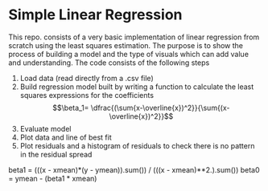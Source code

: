 # Simple Linear Regression

This repo. consists of a very basic implementation of linear regression from scratch using the least squares estimation. The purpose is to show the process of building a model and the type of visuals which can add value and understanding.
The code consists of the following steps
  1. Load data (read directly from a .csv file)
  2. Build regression model built by writing a function to calculate the least squares expressions for the coefficients
     $$\beta_1= \dfrac{(\sum{x-\overline{x})^2}}{\sum{(x- \overline{x})^2}}$$
  4. Evaluate model
  5. Plot data and line of best fit
  6. Plot residuals and a histogram of residuals to check there is no pattern in the residual spread

beta1 = (((x - xmean)*(y - ymean)).sum()) / (((x - xmean)**2.).sum())
    beta0 = ymean - (beta1 * xmean)
